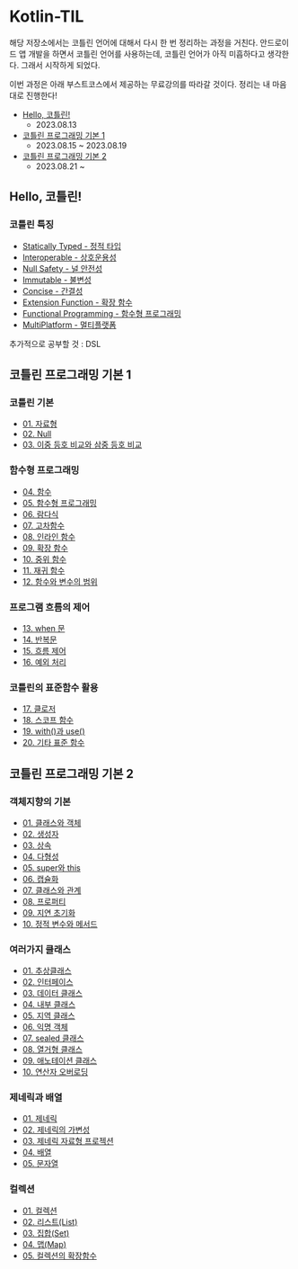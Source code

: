 # Kotlin-TIL

해당 저장소에서는 코틀린 언어에 대해서 다시 한 번 정리하는 과정을 거친다. 안드로이드 앱 개발을 하면서 코틀린 언어를 사용하는데, 코틀린 언어가 아직 미흡하다고 생각한다. 그래서 시작하게 되었다.

이번 과정은 아래 부스트코스에서 제공하는 무료강의를 따라갈 것이다. 정리는 내 마음대로 진행한다!
- [Hello, 코틀린!](https://www.boostcourse.org/mo001)
  - 2023.08.13
- [코틀린 프로그래밍 기본 1](https://www.boostcourse.org/mo132)
  - 2023.08.15 ~ 2023.08.19
- [코틀린 프로그래밍 기본 2](https://www.boostcourse.org/mo234)
  - 2023.08.21 ~ 

## Hello, 코틀린!
### 코틀린 특징
- [Statically Typed - 정적 타입](https://github.com/Jokwanhee/Kotlin-TIL/blob/main/0.Hello%2C%20%EC%BD%94%ED%8B%80%EB%A6%B0!/Statically%20Typed.md)
- [Interoperable - 상호운용성](https://github.com/Jokwanhee/Kotlin-TIL/blob/main/0.Hello%2C%20%EC%BD%94%ED%8B%80%EB%A6%B0!/Interoperable.md)
- [Null Safety - 널 안전성](https://github.com/Jokwanhee/Kotlin-TIL/blob/main/0.Hello%2C%20%EC%BD%94%ED%8B%80%EB%A6%B0!/Null%20Safety.md)
- [Immutable - 불변성](https://github.com/Jokwanhee/Kotlin-TIL/blob/main/0.Hello%2C%20%EC%BD%94%ED%8B%80%EB%A6%B0!/Immutable.md)
- [Concise - 간결성](https://github.com/Jokwanhee/Kotlin-TIL/blob/main/0.Hello%2C%20%EC%BD%94%ED%8B%80%EB%A6%B0!/Concise.md)
- [Extension Function - 확장 함수](https://github.com/Jokwanhee/Kotlin-TIL/blob/main/0.Hello%2C%20%EC%BD%94%ED%8B%80%EB%A6%B0!/Extension%20Function.md)
- [Functional Programming - 함수형 프로그래밍](https://github.com/Jokwanhee/Kotlin-TIL/blob/main/0.Hello%2C%20%EC%BD%94%ED%8B%80%EB%A6%B0!/Functional%20Programming.md)
- [MultiPlatform - 멀티플랫폼](https://github.com/Jokwanhee/Kotlin-TIL/blob/main/0.Hello%2C%20%EC%BD%94%ED%8B%80%EB%A6%B0!/MultiPlatform.md)

추가적으로 공부할 것 : DSL
## 코틀린 프로그래밍 기본 1
### 코틀린 기본
- [01. 자료형](https://github.com/Jokwanhee/Kotlin-TIL/blob/main/01.%EC%BD%94%ED%8B%80%EB%A6%B0%20%EA%B8%B0%EB%B3%B8/01.%EC%9E%90%EB%A3%8C%ED%98%95.md)
- [02. Null](https://github.com/Jokwanhee/Kotlin-TIL/blob/main/01.%EC%BD%94%ED%8B%80%EB%A6%B0%20%EA%B8%B0%EB%B3%B8/02.Null.md)
- [03. 이중 등호 비교와 삼중 등호 비교](https://github.com/Jokwanhee/Kotlin-TIL/blob/main/01.%EC%BD%94%ED%8B%80%EB%A6%B0%20%EA%B8%B0%EB%B3%B8/03.%EC%9D%B4%EC%A4%91%20%EB%93%B1%ED%98%B8%20%EB%B9%84%EA%B5%90%EC%99%80%20%EC%82%BC%EC%A4%91%20%EB%93%B1%ED%98%B8%20%EB%B9%84%EA%B5%90.md)
### 함수형 프로그래밍
- [04. 함수](https://github.com/Jokwanhee/Kotlin-TIL/blob/main/02.%ED%95%A8%EC%88%98%ED%98%95%20%ED%94%84%EB%A1%9C%EA%B7%B8%EB%9E%98%EB%B0%8D/04.%ED%95%A8%EC%88%98.md)
- [05. 함수형 프로그래밍](https://github.com/Jokwanhee/Kotlin-TIL/blob/main/02.%ED%95%A8%EC%88%98%ED%98%95%20%ED%94%84%EB%A1%9C%EA%B7%B8%EB%9E%98%EB%B0%8D/05.%ED%95%A8%EC%88%98%ED%98%95%20%ED%94%84%EB%A1%9C%EA%B7%B8%EB%9E%98%EB%B0%8D.md)
- [06. 람다식](https://github.com/Jokwanhee/Kotlin-TIL/blob/main/02.%ED%95%A8%EC%88%98%ED%98%95%20%ED%94%84%EB%A1%9C%EA%B7%B8%EB%9E%98%EB%B0%8D/06.%EB%9E%8C%EB%8B%A4%EC%8B%9D.md)
- [07. 고차함수](https://github.com/Jokwanhee/Kotlin-TIL/blob/main/02.%ED%95%A8%EC%88%98%ED%98%95%20%ED%94%84%EB%A1%9C%EA%B7%B8%EB%9E%98%EB%B0%8D/07.%EA%B3%A0%EC%B0%A8%ED%95%A8%EC%88%98.md)
- [08. 인라인 함수](https://github.com/Jokwanhee/Kotlin-TIL/blob/main/02.%ED%95%A8%EC%88%98%ED%98%95%20%ED%94%84%EB%A1%9C%EA%B7%B8%EB%9E%98%EB%B0%8D/08.%EC%9D%B8%EB%9D%BC%EC%9D%B8%20%ED%95%A8%EC%88%98.md)
- [09. 확장 함수](https://github.com/Jokwanhee/Kotlin-TIL/blob/main/02.%ED%95%A8%EC%88%98%ED%98%95%20%ED%94%84%EB%A1%9C%EA%B7%B8%EB%9E%98%EB%B0%8D/09.%ED%99%95%EC%9E%A5%20%ED%95%A8%EC%88%98.md)
- [10. 중위 함수](https://github.com/Jokwanhee/Kotlin-TIL/blob/main/02.%ED%95%A8%EC%88%98%ED%98%95%20%ED%94%84%EB%A1%9C%EA%B7%B8%EB%9E%98%EB%B0%8D/10.%EC%A4%91%EC%9C%84%20%ED%95%A8%EC%88%98.md)
- [11. 재귀 함수](https://github.com/Jokwanhee/Kotlin-TIL/blob/main/02.%ED%95%A8%EC%88%98%ED%98%95%20%ED%94%84%EB%A1%9C%EA%B7%B8%EB%9E%98%EB%B0%8D/11.%EC%9E%AC%EA%B7%80%20%ED%95%A8%EC%88%98.md)
- [12. 함수와 변수의 범위](https://github.com/Jokwanhee/Kotlin-TIL/blob/main/02.%ED%95%A8%EC%88%98%ED%98%95%20%ED%94%84%EB%A1%9C%EA%B7%B8%EB%9E%98%EB%B0%8D/12.%ED%95%A8%EC%88%98%EC%99%80%20%EB%B3%80%EC%88%98%EC%9D%98%20%EB%B2%94%EC%9C%84.md)
### 프로그램 흐름의 제어
- [13. when 문](https://github.com/Jokwanhee/Kotlin-TIL/blob/main/03.%ED%94%84%EB%A1%9C%EA%B7%B8%EB%9E%A8%20%ED%9D%90%EB%A6%84%EC%9D%98%20%EC%A0%9C%EC%96%B4/13.when%20%EB%AC%B8.md)
- [14. 반복문](https://github.com/Jokwanhee/Kotlin-TIL/blob/main/03.%ED%94%84%EB%A1%9C%EA%B7%B8%EB%9E%A8%20%ED%9D%90%EB%A6%84%EC%9D%98%20%EC%A0%9C%EC%96%B4/14.%EB%B0%98%EB%B3%B5%EB%AC%B8.md)
- [15. 흐름 제어](https://github.com/Jokwanhee/Kotlin-TIL/blob/main/03.%ED%94%84%EB%A1%9C%EA%B7%B8%EB%9E%A8%20%ED%9D%90%EB%A6%84%EC%9D%98%20%EC%A0%9C%EC%96%B4/15.%ED%9D%90%EB%A6%84%EC%A0%9C%EC%96%B4.md)
- [16. 예외 처리](https://github.com/Jokwanhee/Kotlin-TIL/blob/main/03.%ED%94%84%EB%A1%9C%EA%B7%B8%EB%9E%A8%20%ED%9D%90%EB%A6%84%EC%9D%98%20%EC%A0%9C%EC%96%B4/16.%EC%98%88%EC%99%B8%EC%B2%98%EB%A6%AC.md)
### 코틀린의 표준함수 활용
- [17. 클로저](https://github.com/Jokwanhee/Kotlin-TIL/blob/main/04.%EC%BD%94%ED%8B%80%EB%A6%B0%EC%9D%98%20%ED%91%9C%EC%A4%80%ED%95%A8%EC%88%98%20%ED%99%9C%EC%9A%A9/17.%ED%81%B4%EB%A1%9C%EC%A0%80.md)
- [18. 스코프 함수](https://github.com/Jokwanhee/Kotlin-TIL/blob/main/04.%EC%BD%94%ED%8B%80%EB%A6%B0%EC%9D%98%20%ED%91%9C%EC%A4%80%ED%95%A8%EC%88%98%20%ED%99%9C%EC%9A%A9/18.%EC%8A%A4%EC%BD%94%ED%94%84%20%ED%95%A8%EC%88%98.md)
- [19. with()과 use()](https://github.com/Jokwanhee/Kotlin-TIL/blob/main/04.%EC%BD%94%ED%8B%80%EB%A6%B0%EC%9D%98%20%ED%91%9C%EC%A4%80%ED%95%A8%EC%88%98%20%ED%99%9C%EC%9A%A9/19.with()%EA%B3%BC%20use().md)
- [20. 기타 표준 함수](https://github.com/Jokwanhee/Kotlin-TIL/blob/main/04.%EC%BD%94%ED%8B%80%EB%A6%B0%EC%9D%98%20%ED%91%9C%EC%A4%80%ED%95%A8%EC%88%98%20%ED%99%9C%EC%9A%A9/20.%EA%B8%B0%ED%83%80%20%ED%91%9C%EC%A4%80%20%ED%95%A8%EC%88%98.md)
## 코틀린 프로그래밍 기본 2
### 객체지향의 기본
- [01. 클래스와 객체](https://github.com/Jokwanhee/Kotlin-TIL/blob/main/05.%EA%B0%9D%EC%B2%B4%EC%A7%80%ED%96%A5%EC%9D%98%20%EA%B8%B0%EB%B3%B8/01.%20%ED%81%B4%EB%9E%98%EC%8A%A4%EC%99%80%20%EA%B0%9D%EC%B2%B4.md)
- [02. 생성자](https://github.com/Jokwanhee/Kotlin-TIL/blob/main/05.%EA%B0%9D%EC%B2%B4%EC%A7%80%ED%96%A5%EC%9D%98%20%EA%B8%B0%EB%B3%B8/02.%20%EC%83%9D%EC%84%B1%EC%9E%90.md)
- [03. 상속](https://github.com/Jokwanhee/Kotlin-TIL/blob/main/05.%EA%B0%9D%EC%B2%B4%EC%A7%80%ED%96%A5%EC%9D%98%20%EA%B8%B0%EB%B3%B8/03.%20%EC%83%81%EC%86%8D.md)
- [04. 다형성](https://github.com/Jokwanhee/Kotlin-TIL/blob/main/05.%EA%B0%9D%EC%B2%B4%EC%A7%80%ED%96%A5%EC%9D%98%20%EA%B8%B0%EB%B3%B8/04.%20%EB%8B%A4%ED%98%95%EC%84%B1.md)
- [05. super와 this](https://github.com/Jokwanhee/Kotlin-TIL/blob/main/05.%EA%B0%9D%EC%B2%B4%EC%A7%80%ED%96%A5%EC%9D%98%20%EA%B8%B0%EB%B3%B8/05.%20super%EC%99%80%20this.md)
- [06. 캡슐화](https://github.com/Jokwanhee/Kotlin-TIL/blob/main/05.%EA%B0%9D%EC%B2%B4%EC%A7%80%ED%96%A5%EC%9D%98%20%EA%B8%B0%EB%B3%B8/06.%20%EC%BA%A1%EC%8A%90%ED%99%94.md)
- [07. 클래스와 관계](https://github.com/Jokwanhee/Kotlin-TIL/blob/main/05.%EA%B0%9D%EC%B2%B4%EC%A7%80%ED%96%A5%EC%9D%98%20%EA%B8%B0%EB%B3%B8/07.%20%ED%81%B4%EB%9E%98%EC%8A%A4%EC%99%80%20%EA%B4%80%EA%B3%84.md)
- [08. 프로퍼티](https://github.com/Jokwanhee/Kotlin-TIL/blob/main/05.%EA%B0%9D%EC%B2%B4%EC%A7%80%ED%96%A5%EC%9D%98%20%EA%B8%B0%EB%B3%B8/08.%20%ED%94%84%EB%A1%9C%ED%8D%BC%ED%8B%B0.md)
- [09. 지연 초기화](https://github.com/Jokwanhee/Kotlin-TIL/blob/main/05.%EA%B0%9D%EC%B2%B4%EC%A7%80%ED%96%A5%EC%9D%98%20%EA%B8%B0%EB%B3%B8/09.%20%EC%A7%80%EC%97%B0%20%EC%B4%88%EA%B8%B0%ED%99%94.md)
- [10. 정적 변수와 메서드](https://github.com/Jokwanhee/Kotlin-TIL/blob/main/05.%EA%B0%9D%EC%B2%B4%EC%A7%80%ED%96%A5%EC%9D%98%20%EA%B8%B0%EB%B3%B8/10.%20%EC%A0%95%EC%A0%81%20%EB%B3%80%EC%88%98%EC%99%80%20%EB%A9%94%EC%84%9C%EB%93%9C.md)
### 여러가지 클래스
- [01. 추상클래스](https://github.com/Jokwanhee/Kotlin-TIL/blob/main/06.%EC%97%AC%EB%9F%AC%EA%B0%80%EC%A7%80%20%ED%81%B4%EB%9E%98%EC%8A%A4.md/01.%20%EC%B6%94%EC%83%81%ED%81%B4%EB%9E%98%EC%8A%A4.md)
- [02. 인터페이스](https://github.com/Jokwanhee/Kotlin-TIL/blob/main/06.%EC%97%AC%EB%9F%AC%EA%B0%80%EC%A7%80%20%ED%81%B4%EB%9E%98%EC%8A%A4.md/02.%20%EC%9D%B8%ED%84%B0%ED%8E%98%EC%9D%B4%EC%8A%A4.md)
- [03. 데이터 클래스](https://github.com/Jokwanhee/Kotlin-TIL/blob/main/06.%EC%97%AC%EB%9F%AC%EA%B0%80%EC%A7%80%20%ED%81%B4%EB%9E%98%EC%8A%A4.md/03.%20%EB%8D%B0%EC%9D%B4%ED%84%B0%20%ED%81%B4%EB%9E%98%EC%8A%A4.md)
- [04. 내부 클래스](https://github.com/Jokwanhee/Kotlin-TIL/blob/main/06.%EC%97%AC%EB%9F%AC%EA%B0%80%EC%A7%80%20%ED%81%B4%EB%9E%98%EC%8A%A4.md/04.%20%EB%82%B4%EB%B6%80%20%ED%81%B4%EB%9E%98%EC%8A%A4.md)
- [05. 지역 클래스](https://github.com/Jokwanhee/Kotlin-TIL/blob/main/06.%EC%97%AC%EB%9F%AC%EA%B0%80%EC%A7%80%20%ED%81%B4%EB%9E%98%EC%8A%A4.md/05.%20%EC%A7%80%EC%97%AD%20%ED%81%B4%EB%9E%98%EC%8A%A4.md)
- [06. 익명 객체](https://github.com/Jokwanhee/Kotlin-TIL/blob/main/06.%EC%97%AC%EB%9F%AC%EA%B0%80%EC%A7%80%20%ED%81%B4%EB%9E%98%EC%8A%A4.md/06.%20%EC%9D%B5%EB%AA%85%20%EA%B0%9D%EC%B2%B4.md)
- [07. sealed 클래스](https://github.com/Jokwanhee/Kotlin-TIL/blob/main/06.%EC%97%AC%EB%9F%AC%EA%B0%80%EC%A7%80%20%ED%81%B4%EB%9E%98%EC%8A%A4.md/07.%20sealed%20%ED%81%B4%EB%9E%98%EC%8A%A4.md)
- [08. 열거형 클래스](https://github.com/Jokwanhee/Kotlin-TIL/blob/main/06.%EC%97%AC%EB%9F%AC%EA%B0%80%EC%A7%80%20%ED%81%B4%EB%9E%98%EC%8A%A4.md/08.%20%EC%97%B4%EA%B1%B0%ED%98%95%20%ED%81%B4%EB%9E%98%EC%8A%A4.md)
- [09. 애노테이션 클래스](https://github.com/Jokwanhee/Kotlin-TIL/blob/main/06.%EC%97%AC%EB%9F%AC%EA%B0%80%EC%A7%80%20%ED%81%B4%EB%9E%98%EC%8A%A4.md/09.%20%EC%95%A0%EB%85%B8%ED%85%8C%EC%9D%B4%EC%85%98%20%ED%81%B4%EB%9E%98%EC%8A%A4.md)
- [10. 연산자 오버로딩](https://github.com/Jokwanhee/Kotlin-TIL/blob/main/06.%EC%97%AC%EB%9F%AC%EA%B0%80%EC%A7%80%20%ED%81%B4%EB%9E%98%EC%8A%A4.md/10.%20%EC%97%B0%EC%82%B0%EC%9E%90%20%EC%98%A4%EB%B2%84%EB%A1%9C%EB%94%A9.md)

### 제네릭과 배열
- [01. 제네릭](https://github.com/Jokwanhee/Kotlin-TIL/blob/main/07.%EC%A0%9C%EB%84%A4%EB%A6%AD%EA%B3%BC%20%EB%B0%B0%EC%97%B4/01.%20%EC%A0%9C%EB%84%A4%EB%A6%AD.md)
- [02. 제네릭의 가변성](https://github.com/Jokwanhee/Kotlin-TIL/blob/main/07.%EC%A0%9C%EB%84%A4%EB%A6%AD%EA%B3%BC%20%EB%B0%B0%EC%97%B4/02.%20%EC%A0%9C%EB%84%A4%EB%A6%AD%EC%9D%98%20%EA%B0%80%EB%B3%80%EC%84%B1%20.md)
- [03. 제네릭 자료형 프로젝션](https://github.com/Jokwanhee/Kotlin-TIL/blob/main/07.%EC%A0%9C%EB%84%A4%EB%A6%AD%EA%B3%BC%20%EB%B0%B0%EC%97%B4/03.%20%EC%A0%9C%EB%84%A4%EB%A6%AD%20%EC%9E%90%EB%A3%8C%ED%98%95%20%ED%94%84%EB%A1%9C%EC%A0%9D%EC%85%98.md)
- [04. 배열](https://github.com/Jokwanhee/Kotlin-TIL/blob/main/07.%EC%A0%9C%EB%84%A4%EB%A6%AD%EA%B3%BC%20%EB%B0%B0%EC%97%B4/04.%20%EB%B0%B0%EC%97%B4.md)
- [05. 문자열](https://github.com/Jokwanhee/Kotlin-TIL/blob/main/07.%EC%A0%9C%EB%84%A4%EB%A6%AD%EA%B3%BC%20%EB%B0%B0%EC%97%B4/05.%20%EB%AC%B8%EC%9E%90%EC%97%B4.md)

### 컬렉션
- [01. 컬렉션]()
- [02. 리스트(List)]()
- [03. 집합(Set)]()
- [04. 맵(Map)]()
- [05. 컬렉션의 확장함수]()
